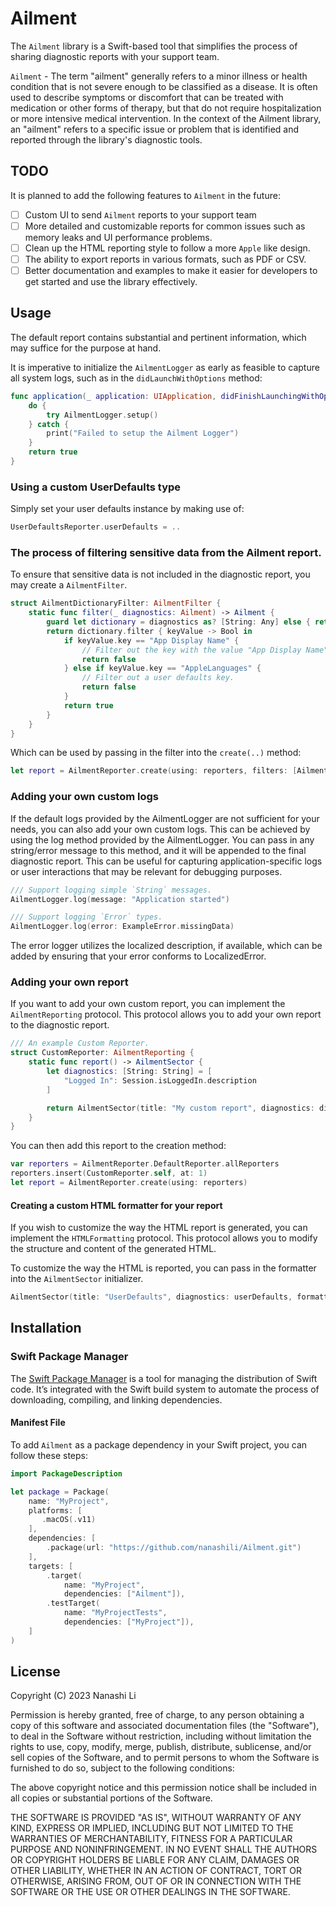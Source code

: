 # Ailment

The `Ailment` library is a Swift-based tool that simplifies the process of sharing diagnostic reports with your support team.

`Ailment` - The term "ailment" generally refers to a minor illness or health condition that is not severe enough to be classified as a disease. It is often used to describe symptoms or discomfort that can be treated with medication or other forms of therapy, but that do not require hospitalization or more intensive medical intervention. In the context of the Ailment library, an "ailment" refers to a specific issue or problem that is identified and reported through the library's diagnostic tools.

## TODO

It is planned to add the following features to `Ailment` in the future:

- [ ] Custom UI to send `Ailment` reports to your support team
- [ ] More detailed and customizable reports for common issues such as memory leaks and UI performance problems.
- [ ] Clean up the HTML reporting style to follow a more `Apple` like design.
- [ ] The ability to export reports in various formats, such as PDF or CSV.
- [ ] Better documentation and examples to make it easier for developers to get started and use the library effectively.

## Usage

The default report contains substantial and pertinent information, which may suffice for the purpose at hand. 

It is imperative to initialize the `AilmentLogger` as early as feasible to capture all system logs, such as in the `didLaunchWithOptions` method:

```swift
func application(_ application: UIApplication, didFinishLaunchingWithOptions launchOptions: [UIApplication.LaunchOptionsKey: Any]?) -> Bool {
    do {
        try AilmentLogger.setup()
    } catch {
        print("Failed to setup the Ailment Logger")
    }
    return true
}
```

### Using a custom UserDefaults type

Simply set your user defaults instance by making use of:

```swift
UserDefaultsReporter.userDefaults = ..
```

### The process of filtering sensitive data from the Ailment report.

To ensure that sensitive data is not included in the diagnostic report, you may create a `AilmentFilter`.

```swift
struct AilmentDictionaryFilter: AilmentFilter {
    static func filter(_ diagnostics: Ailment) -> Ailment {
        guard let dictionary = diagnostics as? [String: Any] else { return diagnostics }
        return dictionary.filter { keyValue -> Bool in
            if keyValue.key == "App Display Name" {
                // Filter out the key with the value "App Display Name"
                return false
            } else if keyValue.key == "AppleLanguages" {
                // Filter out a user defaults key.
                return false
            }
            return true
        }
    }
}
```

Which can be used by passing in the filter into the `create(..)` method:

```swift
let report = AilmentReporter.create(using: reporters, filters: [AilmentFilter.self])
```

### Adding your own custom logs

If the default logs provided by the AilmentLogger are not sufficient for your needs, you can also add your own custom logs. 
This can be achieved by using the log method provided by the AilmentLogger. 
You can pass in any string/error message to this method, and it will be appended to the final diagnostic report. 
This can be useful for capturing application-specific logs or user interactions that may be relevant for debugging purposes.

```swift
/// Support logging simple `String` messages.
AilmentLogger.log(message: "Application started")

/// Support logging `Error` types.
AilmentLogger.log(error: ExampleError.missingData)
```

The error logger utilizes the localized description, if available, which can be added by ensuring that your error conforms to LocalizedError.

### Adding your own report

If you want to add your own custom report, you can implement the `AilmentReporting` protocol. 
This protocol allows you to add your own report to the diagnostic report.

```swift
/// An example Custom Reporter.
struct CustomReporter: AilmentReporting {
    static func report() -> AilmentSector {
        let diagnostics: [String: String] = [
            "Logged In": Session.isLoggedIn.description
        ]

        return AilmentSector(title: "My custom report", diagnostics: diagnostics)
    }
}
```

You can then add this report to the creation method:

```swift
var reporters = AilmentReporter.DefaultReporter.allReporters
reporters.insert(CustomReporter.self, at: 1)
let report = AilmentReporter.create(using: reporters)
```

#### Creating a custom HTML formatter for your report

If you wish to customize the way the HTML report is generated, you can implement the `HTMLFormatting` protocol. 
This protocol allows you to modify the structure and content of the generated HTML.

To customize the way the HTML is reported, you can pass in the formatter into the `AilmentSector` initializer.

```swift
AilmentSector(title: "UserDefaults", diagnostics: userDefaults, formatter: <#HTMLFormatting.Type#>)
```

## Installation

### Swift Package Manager

The [Swift Package Manager](https://swift.org/package-manager/) is a tool for managing the distribution of Swift code. It’s integrated with the Swift build system to automate the process of downloading, compiling, and linking dependencies.

#### Manifest File

To add `Ailment` as a package dependency in your Swift project, you can follow these steps:

```swift
import PackageDescription

let package = Package(
    name: "MyProject",
    platforms: [
       .macOS(.v11)
    ],
    dependencies: [
        .package(url: "https://github.com/nanashili/Ailment.git")
    ],
    targets: [
        .target(
            name: "MyProject",
            dependencies: ["Ailment"]),
        .testTarget(
            name: "MyProjectTests",
            dependencies: ["MyProject"]),
    ]
)
```

## License

Copyright (C) 2023 Nanashi Li

Permission is hereby granted, free of charge, to any person obtaining
a copy of this software and associated documentation files (the
"Software"), to deal in the Software without restriction, including
without limitation the rights to use, copy, modify, merge, publish,
distribute, sublicense, and/or sell copies of the Software, and to
permit persons to whom the Software is furnished to do so, subject to
the following conditions:

The above copyright notice and this permission notice shall be
included in all copies or substantial portions of the Software.

THE SOFTWARE IS PROVIDED "AS IS", WITHOUT WARRANTY OF ANY KIND,
EXPRESS OR IMPLIED, INCLUDING BUT NOT LIMITED TO THE WARRANTIES OF
MERCHANTABILITY, FITNESS FOR A PARTICULAR PURPOSE AND
NONINFRINGEMENT. IN NO EVENT SHALL THE AUTHORS OR COPYRIGHT HOLDERS BE
LIABLE FOR ANY CLAIM, DAMAGES OR OTHER LIABILITY, WHETHER IN AN ACTION
OF CONTRACT, TORT OR OTHERWISE, ARISING FROM, OUT OF OR IN CONNECTION
WITH THE SOFTWARE OR THE USE OR OTHER DEALINGS IN THE SOFTWARE.
